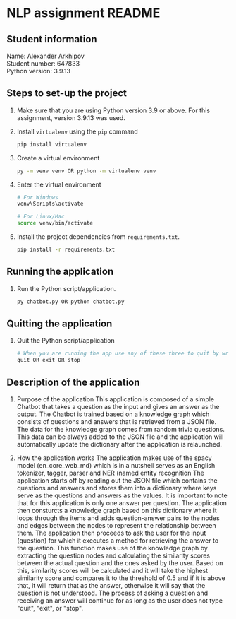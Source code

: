 # NLP assignment README


## Student information

Name: Alexander Arkhipov<br>
Student number: 647833<br>
Python version: 3.9.13


## Steps to set-up the project

1. Make sure that you are using Python version 3.9 or above. For this assignment, version 3.9.13 was used.

2. Install `virtualenv` using the `pip` command

   ```bash
   pip install virtualenv
   ```

3. Create a virtual environment

   ```bash
   py -m venv venv OR python -m virtualenv venv
   ```

4. Enter the virtual environment

   ```bash
   # For Windows
   venv\Scripts\activate

   # For Linux/Mac
   source venv/bin/activate
   ```
5. Install the project dependencies from `requirements.txt`.

   ```bash
   pip install -r requirements.txt
   ```

## Running the application

1. Run the Python script/application.

   ```bash
   py chatbot.py OR python chatbot.py
   ```

## Quitting the application

1. Quit the Python script/application

   ```bash
   # When you are running the app use any of these three to quit by writing them into the console
   quit OR exit OR stop
   ```

## Description of the application

1. Purpose of the application
   This application is composed of a simple Chatbot that takes a question as the input and gives an answer as the output. 
   The Chatbot is trained based on a knowledge graph which consists of questions and answers that is retrieved from a JSON file.
   The data for the knowledge graph comes from random trivia questions. This data can be always added to the JSON file and the application will automatically update the dictionary after the application is relaunched.

2. How the application works
   The application makes use of the spacy model (en_core_web_md) which is in a nutshell serves as an English tokenizer, tagger, parser and NER (named entity recognition
   The application starts off by reading out the JSON file which contains the questions and answers and stores them into a dictionary where keys serve as the questions and answers as the values. It is important to note that for this application is only one answer per question.
   The application then consturcts a knowledge graph based on this dictionary where it loops through the items and adds question-answer pairs to the nodes and edges between the nodes to represent the relationship between them.
   The application then proceeds to ask the user for the input (question) for which it executes a method for retrieving the answer to the question.
   This function makes use of the knowledge graph by extracting the question nodes and calculating the similarity scores between the actual question and the ones asked by the user.
   Based on this, similarity scores will be calculated and it will take the highest similarity score and compares it to the threshold of 0.5 and if it is above that, it will return that as the answer, otherwise it will say that the question is not understood.
   The process of asking a question and receiving an answer will continue for as long as the user does not type "quit", "exit", or "stop".
   